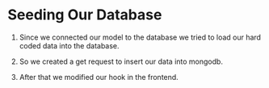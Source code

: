 # Seeding Our Database

1. Since we connected our model to the database we tried to load our hard coded data into the database.

2. So we created a get request to insert our data into mongodb.

3. After that we modified our hook in the frontend.
